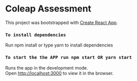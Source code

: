 # Coleap Assessment

This project was bootstrapped with [Create React App](https://github.com/facebook/create-react-app).

### `To install dependencies `

Run npm install or type yarn to install dependencies

### `To start the the APP run npm start OR yarn start` 

Runs the app in the development mode.\
Open [http://localhost:3000](http://localhost:3000) to view it in the browser.





